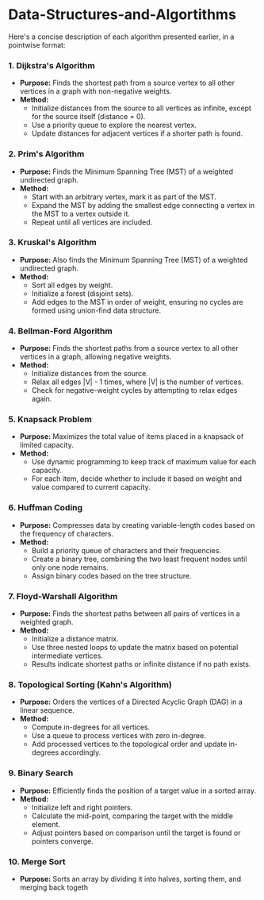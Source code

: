 # Data-Structures-and-Algortithms

Here's a concise description of each algorithm presented earlier, in a pointwise format:

### 1. Dijkstra's Algorithm
- **Purpose:** Finds the shortest path from a source vertex to all other vertices in a graph with non-negative weights.
- **Method:**
  - Initialize distances from the source to all vertices as infinite, except for the source itself (distance = 0).
  - Use a priority queue to explore the nearest vertex.
  - Update distances for adjacent vertices if a shorter path is found.

### 2. Prim's Algorithm
- **Purpose:** Finds the Minimum Spanning Tree (MST) of a weighted undirected graph.
- **Method:**
  - Start with an arbitrary vertex, mark it as part of the MST.
  - Expand the MST by adding the smallest edge connecting a vertex in the MST to a vertex outside it.
  - Repeat until all vertices are included.

### 3. Kruskal's Algorithm
- **Purpose:** Also finds the Minimum Spanning Tree (MST) of a weighted undirected graph.
- **Method:**
  - Sort all edges by weight.
  - Initialize a forest (disjoint sets).
  - Add edges to the MST in order of weight, ensuring no cycles are formed using union-find data structure.

### 4. Bellman-Ford Algorithm
- **Purpose:** Finds the shortest paths from a source vertex to all other vertices in a graph, allowing negative weights.
- **Method:**
  - Initialize distances from the source.
  - Relax all edges |V| - 1 times, where |V| is the number of vertices.
  - Check for negative-weight cycles by attempting to relax edges again.

### 5. Knapsack Problem
- **Purpose:** Maximizes the total value of items placed in a knapsack of limited capacity.
- **Method:**
  - Use dynamic programming to keep track of maximum value for each capacity.
  - For each item, decide whether to include it based on weight and value compared to current capacity.

### 6. Huffman Coding
- **Purpose:** Compresses data by creating variable-length codes based on the frequency of characters.
- **Method:**
  - Build a priority queue of characters and their frequencies.
  - Create a binary tree, combining the two least frequent nodes until only one node remains.
  - Assign binary codes based on the tree structure.

### 7. Floyd-Warshall Algorithm
- **Purpose:** Finds the shortest paths between all pairs of vertices in a weighted graph.
- **Method:**
  - Initialize a distance matrix.
  - Use three nested loops to update the matrix based on potential intermediate vertices.
  - Results indicate shortest paths or infinite distance if no path exists.

### 8. Topological Sorting (Kahn's Algorithm)
- **Purpose:** Orders the vertices of a Directed Acyclic Graph (DAG) in a linear sequence.
- **Method:**
  - Compute in-degrees for all vertices.
  - Use a queue to process vertices with zero in-degree.
  - Add processed vertices to the topological order and update in-degrees accordingly.

### 9. Binary Search
- **Purpose:** Efficiently finds the position of a target value in a sorted array.
- **Method:**
  - Initialize left and right pointers.
  - Calculate the mid-point, comparing the target with the middle element.
  - Adjust pointers based on comparison until the target is found or pointers converge.

### 10. Merge Sort
- **Purpose:** Sorts an array by dividing it into halves, sorting them, and merging back togeth

  
 




  


